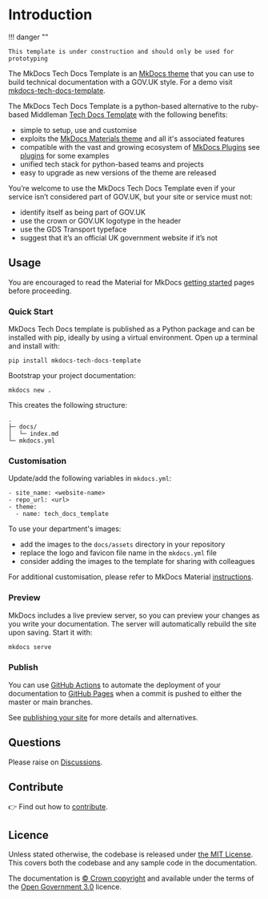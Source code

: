 # Introduction

!!! danger ""

    This template is under construction and should only be used for prototyping

The MkDocs Tech Docs Template is an [MkDocs theme](https://www.mkdocs.org/) that you can use to build technical documentation with a GOV.UK style. For a demo visit [mkdocs-tech-docs-template](https://ministryofjustice.github.io/mkdocs-tech-docs-template/).

The MkDocs Tech Docs Template is a python-based alternative to the ruby-based Middleman [Tech Docs Template](https://github.com/alphagov/tech-docs-template) with the following benefits:

- simple to setup, use and customise
- exploits the [MkDocs Materials theme](https://squidfunk.github.io/mkdocs-material/) and all it's associated features
- compatible with the vast and growing ecosystem of [MkDocs Plugins](https://github.com/mkdocs/mkdocs/wiki/MkDocs-Plugins) see [plugins](plugins/) for some examples
- unified tech stack for python-based teams and projects
- easy to upgrade as new versions of the theme are released

You’re welcome to use the MkDocs Tech Docs Template even if your service isn’t considered part of GOV.UK, but your site or service must not:

- identify itself as being part of GOV.UK
- use the crown or GOV.UK logotype in the header
- use the GDS Transport typeface
- suggest that it’s an official UK government website if it’s not

## Usage

You are encouraged to read the Material for MkDocs [getting started](https://squidfunk.github.io/mkdocs-material/getting-started/) pages before proceeding.

### Quick Start

MkDocs Tech Docs template is published as a Python package and can be installed with pip, ideally by using a virtual environment. Open up a terminal and install with:

```
pip install mkdocs-tech-docs-template
```

Bootstrap your project documentation:

```
mkdocs new .
```

This creates the following structure:

```
.
├─ docs/
│  └─ index.md
└─ mkdocs.yml
```

### Customisation

Update/add the following variables in `mkdocs.yml`:

```
- site_name: <website-name>
- repo_url: <url>
- theme:
  - name: tech_docs_template
```

To use your department's images:

- add the images to the `docs/assets` directory in your repository
- replace the logo and favicon file name in the `mkdocs.yml` file
- consider adding the images to the template for sharing with colleagues

For additional customisation, please refer to MkDocs Material [instructions](https://squidfunk.github.io/mkdocs-material/customization/).

### Preview

MkDocs includes a live preview server, so you can preview your changes as you write your documentation. The server will automatically rebuild the site upon saving. Start it with:

``` sh
mkdocs serve
```

### Publish

You can use [GitHub Actions](https://github.com/features/actions) to automate the deployment of your documentation to [GitHub Pages](https://pages.github.com/) when a commit is pushed to either the master or main branches. 

See [publishing your site](https://squidfunk.github.io/mkdocs-material/publishing-your-site/) for more details and alternatives.

## Questions

Please raise on [Discussions](https://github.com/ministryofjustice/mkdocs-tech-docs-template/discussions).

## Contribute

👉 Find out how to [contribute](CONTRIBUTE.md).

## Licence

Unless stated otherwise, the codebase is released under [the MIT License](LICENSE).
This covers both the codebase and any sample code in the documentation.

The documentation is [© Crown copyright](http://www.nationalarchives.gov.uk/information-management/re-using-public-sector-information/uk-government-licensing-framework/crown-copyright/) and available under the terms of the [Open Government 3.0](http://www.nationalarchives.gov.uk/doc/open-government-licence/version/3/) licence.
